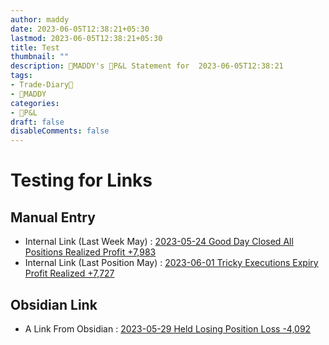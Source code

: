 ```yaml
---
author: maddy
date: 2023-06-05T12:38:21+05:30
lastmod: 2023-06-05T12:38:21+05:30
title: Test
thumbnail: ""
description: 🧔MADDY's 💸P&L Statement for  2023-06-05T12:38:21 
tags:
- Trade-Diary📗
- 🧔MADDY
categories: 
- 💸P&L
draft: false
disableComments: false
---
```


# Testing for Links

## Manual Entry

- Internal Link (Last Week May) : [2023-05-24 Good Day Closed All Positions Realized Profit +7,983](/post/2023-05-24-good-day-closed-all-positions-realized-profit-+7983/) 
- Internal Link (Last Position May) : [2023-06-01 Tricky Executions Expiry Profit Realized +7,727](/post/2023-06-01-tricky-executions-expiry-profit-realized-+7727/)

## Obsidian Link

- A Link From Obsidian : [2023-05-29 Held Losing Position Loss -4,092](2023-05-29%20Held%20Losing%20Position%20Loss%20-4,092.md)


